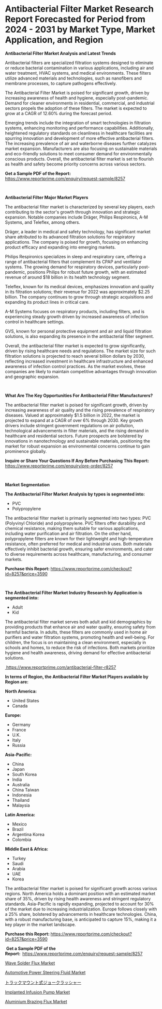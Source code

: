 <p><h1>Antibacterial Filter Market Research Report Forecasted for Period from 2024 -  2031 by Market Type, Market Application, and Region</h1></p><p><strong>Antibacterial Filter Market Analysis and Latest Trends</strong></p>
<p><p>Antibacterial filters are specialized filtration systems designed to eliminate or reduce bacterial contamination in various applications, including air and water treatment, HVAC systems, and medical environments. These filters utilize advanced materials and technologies, such as nanofibers and membrane processes, to capture pathogens effectively. </p><p>The Antibacterial Filter Market is poised for significant growth, driven by increasing awareness of health and hygiene, especially post-pandemic. Demand for cleaner environments in residential, commercial, and industrial sectors propels the adoption of these filters. The market is expected to grow at a CAGR of 12.60% during the forecast period. </p><p>Emerging trends include the integration of smart technologies in filtration systems, enhancing monitoring and performance capabilities. Additionally, heightened regulatory standards on cleanliness in healthcare facilities are spurring innovation and development of more effective antibacterial filters. The increasing prevalence of air and waterborne diseases further catalyzes market expansion. Manufacturers are also focusing on sustainable materials and eco-friendly solutions to meet consumer demand for environmentally conscious products. Overall, the antibacterial filter market is set to flourish as health and safety become priority concerns across various sectors.</p></p>
<p><strong>Get a Sample PDF of the Report:&nbsp;</strong> <a href="https://www.reportprime.com/enquiry/request-sample/8257">https://www.reportprime.com/enquiry/request-sample/8257</a></p>
<p>&nbsp;</p>
<p><strong>Antibacterial Filter Major Market Players</strong></p>
<p><p>The antibacterial filter market is characterized by several key players, each contributing to the sector's growth through innovation and strategic expansion. Notable companies include Dräger, Philips Respironics, A-M Systems, and Teleflex, among others.</p><p>Dräger, a leader in medical and safety technology, has significant market share attributed to its advanced filtration solutions for respiratory applications. The company is poised for growth, focusing on enhancing product efficacy and expanding into emerging markets.</p><p>Philips Respironics specializes in sleep and respiratory care, offering a range of antibacterial filters that complement its CPAP and ventilator systems. The growing demand for respiratory devices, particularly post-pandemic, positions Philips for robust future growth, with an estimated revenue of around $18 billion in its health technology segment.</p><p>Teleflex, known for its medical devices, emphasizes innovation and quality in its filtration solutions; their revenue for 2022 was approximately $2.25 billion. The company continues to grow through strategic acquisitions and expanding its product lines in critical care.</p><p>A-M Systems focuses on respiratory products, including filters, and is experiencing steady growth driven by increased awareness of infection control in healthcare settings. </p><p>GVS, known for personal protective equipment and air and liquid filtration solutions, is also expanding its presence in the antibacterial filter segment.</p><p>Overall, the antibacterial filter market is expected to grow significantly, driven by rising healthcare needs and regulations. The market size for such filtration solutions is projected to reach several billion dollars by 2030, reflecting increased investment in healthcare infrastructure and enhanced awareness of infection control practices. As the market evolves, these companies are likely to maintain competitive advantages through innovation and geographic expansion.</p></p>
<p>&nbsp;</p>
<p><strong>What Are The Key Opportunities For Antibacterial Filter Manufacturers?</strong></p>
<p><p>The antibacterial filter market is poised for significant growth, driven by increasing awareness of air quality and the rising prevalence of respiratory diseases. Valued at approximately $1.5 billion in 2022, the market is projected to expand at a CAGR of over 6% through 2030. Key growth drivers include stringent government regulations on air pollution, technological advancements in filter materials, and the rising demand in healthcare and residential sectors. Future prospects are bolstered by innovations in nanotechnology and sustainable materials, positioning the market for robust expansion as environmental concerns continue to gain prominence globally.</p></p>
<p><strong>Inquire or Share Your Questions If Any Before Purchasing This Report:</strong> <a href="https://www.reportprime.com/enquiry/pre-order/8257">https://www.reportprime.com/enquiry/pre-order/8257</a></p>
<p>&nbsp;</p>
<p><strong>Market Segmentation</strong></p>
<p><strong>The Antibacterial Filter Market Analysis by types is segmented into:</strong></p>
<p><ul><li>PVC</li><li>Polypropylene</li></ul></p>
<p><p>The antibacterial filter market is primarily segmented into two types: PVC (Polyvinyl Chloride) and polypropylene. PVC filters offer durability and chemical resistance, making them suitable for various applications, including water purification and air filtration. On the other hand, polypropylene filters are known for their lightweight and high-temperature resistance, often preferred for medical and industrial uses. Both materials effectively inhibit bacterial growth, ensuring safer environments, and cater to diverse requirements across healthcare, manufacturing, and consumer markets.</p></p>
<p><strong>Purchase this Report:&nbsp;</strong><a href="https://www.reportprime.com/checkout?id=8257&price=3590">https://www.reportprime.com/checkout?id=8257&price=3590</a></p>
<p>&nbsp;</p>
<p><strong>The Antibacterial Filter Market Industry Research by Application is segmented into:</strong></p>
<p><ul><li>Adult</li><li>Kid</li></ul></p>
<p><p>The antibacterial filter market serves both adult and kid demographics by providing products that enhance air and water quality, ensuring safety from harmful bacteria. In adults, these filters are commonly used in home air purifiers and water filtration systems, promoting health and well-being. For children, the focus is on maintaining a clean environment, especially in schools and homes, to reduce the risk of infections. Both markets prioritize hygiene and health awareness, driving demand for effective antibacterial solutions.</p></p>
<p><a href="https://www.reportprime.com/antibacterial-filter-r8257">&nbsp;https://www.reportprime.com/antibacterial-filter-r8257</a></p>
<p><strong>In terms of Region, the Antibacterial Filter Market Players available by Region are:</strong></p>
<p>
    <p> <strong> North America: </strong>
        <ul>
            <li>United States</li>
            <li>Canada</li>
        </ul>
        </p> 
    <p> <strong> Europe: </strong>
        <ul>
            <li>Germany</li>
            <li>France</li>
            <li>U.K.</li>
            <li>Italy</li>
            <li>Russia</li>
        </ul>
        </p> 
    <p> <strong> Asia-Pacific: </strong>
        <ul>
            <li>China</li>
            <li>Japan</li>
            <li>South Korea</li>
            <li>India</li>
            <li>Australia</li>
            <li>China Taiwan</li>
            <li>Indonesia</li>
            <li>Thailand</li>
            <li>Malaysia</li>
        </ul>
        </p> 
    <p> <strong> Latin America: </strong>
        <ul>
            <li>Mexico</li>
            <li>Brazil</li>
            <li>Argentina Korea</li>
            <li>Colombia</li>
        </ul>
        </p> 
    <p> <strong> Middle East & Africa: </strong>
        <ul>
            <li>Turkey</li>
            <li>Saudi</li>
            <li>Arabia</li>
            <li>UAE</li>
            <li>Korea</li>
        </ul>
    </p>
    </p>
<p><p>The antibacterial filter market is poised for significant growth across various regions. North America holds a dominant position with an estimated market share of 35%, driven by rising health awareness and stringent regulatory standards. Asia-Pacific is rapidly expanding, projected to account for 30% of the market due to increasing industrialization. Europe follows closely with a 25% share, bolstered by advancements in healthcare technologies. China, with a robust manufacturing base, is anticipated to capture 15%, making it a key player in the market landscape.</p></p>
<p><strong>Purchase this Report: </strong><a href="https://www.reportprime.com/checkout?id=8257&price=3590">https://www.reportprime.com/checkout?id=8257&price=3590</a></p>
<p>&nbsp;<strong>Get a Sample PDF of the Report:&nbsp;&nbsp;</strong><a href="https://www.reportprime.com/enquiry/request-sample/8257">https://www.reportprime.com/enquiry/request-sample/8257</a></p>
<p><strong></strong></p>
<p><p><a href="https://issuu.com/reportprime-2/docs/wave-solder-flux-market-size-2030.p_d02a27e980901a">Wave Solder Flux Market</a></p><p><a href="https://medium.com/@amyjacobi/the-global-automotive-power-steering-fluid-market-is-at-the-forefront-of-innovation-driving-12ae23c1abce">Automotive Power Steering Fluid Market</a></p><p><a href="https://medium.com/@giygjksk10/track-mounted-jaw-crushers-market-%E3%81%AF-%E3%82%B3%E3%82%B9%E3%83%88%E7%AE%A1%E7%90%86%E3%81%A8%E5%8A%B9%E7%8E%87%E5%90%91%E4%B8%8A%E3%82%92%E5%84%AA%E5%85%88%E3%81%97%E3%81%BE%E3%81%99-%E3%81%95%E3%82%89%E3%81%AB-%E5%A0%B1%E5%91%8A%E6%9B%B8%E3%81%AF%E5%B8%82%E5%A0%B4%E3%81%AE%E9%9C%80%E8%A6%81%E9%9D%A2%E3%81%A8%E4%BE%9B%E7%B5%A6%E9%9D%A2%E3%81%AE%E4%B8%A1%E6%96%B9%E3%82%92%E3%82%AB%E3%83%90%E3%83%BC%E3%81%97%E3%81%A6%E3%81%84%E3%81%BE%E3%81%99-60c02313fe59">トラックマウント式ジョークラッシャー</a></p><p><a href="https://www.linkedin.com/pulse/implanted-infusion-pump-market-trends-strategic-insights-biwre?trackingId=X8Uw%2B7nJRhKOtC%2BEab6VKg%3D%3D">Implanted Infusion Pump Market</a></p><p><a href="https://issuu.com/reportprime-2/docs/aluminium-brazing-flux-market-size-_533bb473d70a63">Aluminium Brazing Flux Market</a></p></p>